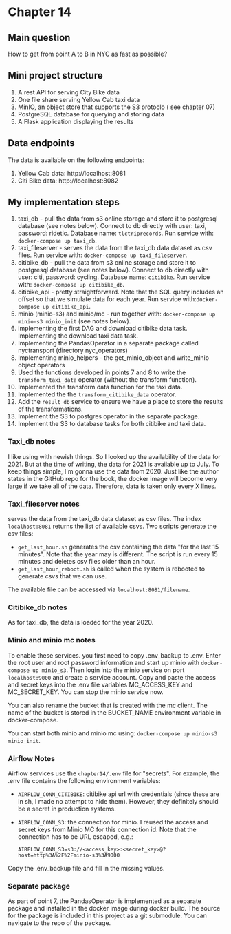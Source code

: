 # Chapter 14

## Main question
How to get from point A to B in NYC as fast as possible?

## Mini project structure
1. A rest API for serving City Bike data
2. One file share serving Yellow Cab taxi data
3. MinIO, an object store that supports the S3 protoclo (
   see chapter 07)
4. PostgreSQL database for querying and storing data
5. A Flask application displaying the results

## Data endpoints
The data is available on the following endpoints:
1. Yellow Cab data: http://localhost:8081
2. Citi Bike data: http://localhost:8082

## My implementation steps
1. taxi_db - pull the data from s3 online storage and store it to
postgresql database (see notes below). Connect to db directly with
user: taxi, password: ridetlc. Database name: `tlctriprecords`.
Run service with: `docker-compose up taxi_db`.
2. taxi_fileserver - serves the data from the taxi_db data dataset
as csv files. Run service with: `docker-compose up taxi_fileserver`.
3. citibike_db - pull the data from s3 online storage and store it to
postgresql database (see notes below). Connect to db directly with
user: citi, password: cycling. Database name: `citibike`.
Run service with: `docker-compose up citibike_db`.
4. citibike_api - pretty straightforward. Note that the SQL query
includes an offset so that we simulate data for each year.
Run service with:`docker-compose up citibike_api`.
5. minio (minio-s3) and minio/mc - run together with:
`docker-compose up minio-s3 minio_init` (see notes below).
6. implementing the first DAG and download citibike data task.
Implementing the download taxi data task.
7. Implementing the PandasOperator in a separate package called
nyctransport (directory nyc_operators)
8. Implementing minio_helpers - the get_minio_object and
write_minio object operators
9. Used the functions developed in points 7 and 8 to write
the `transform_taxi_data` operator (without the
transform function).
10. Implemented the transform data function for the taxi data.
11. Implemented the the `transform_citibike_data` operator.
12. Add the `result_db` service to ensure we have a place to store
the results of the transformations.
13. Implement the S3 to postgres operator in the separate package.
14. Implement the S3 to database tasks for both citibike and taxi
data.


### Taxi_db notes
I like using with newish things. So I looked up the availability
of the data for 2021. But at the time of writing, the data for
2021 is available up to July. To keep things simple, I'm gonna
use the data from 2020.
Just like the author states in the GitHub repo for the book,
the docker image will become very large if we take all of the
data. Therefore, data is taken only every X lines.

### Taxi_fileserver notes
serves the data from the taxi_db data dataset
as csv files. The index `localhost:8081` returns the list of
available csvs. Two scripts generate the csv files:
   - `get_last_hour.sh` generates the csv containing the data
   "for the last 15 minutes". Note that the year may is different.
   The script is run every 15 minutes and deletes csv files
   older than an hour.
   - `get_last_hour_reboot.sh` is called when the system is
   rebooted to generate csvs that we can use.

The available file can be accessed via `localhost:8081/filename`.

### Citibike_db notes
As for taxi_db, the data is loaded for the year 2020.

### Minio and minio mc notes
To enable these services. you first need to copy .env_backup
to .env. Enter the root user and root password information
and start up minio with `docker-compose up minio_s3`. Then login
into the minio service on port `localhost:9000` and create a service
account. Copy and paste the access and secret keys into the .env file
variables MC_ACCESS_KEY and MC_SECRET_KEY. You can stop
the minio service now.

You can also rename the bucket that is created with the mc client.
The name of the bucket is stored in the BUCKET_NAME environment
variable in docker-compose.

You can start both minio and minio mc using:
`docker-compose up minio-s3 minio_init`.

### Airflow Notes
Airflow services use the `chapter14/.env` file for "secrets". For example, the .env file contains
the following environment variables:
- `AIRFLOW_CONN_CITIBIKE`: citibike api url with credentials (since these are in sh, I made no attempt
to hide them). However, they definitely should be a secret in production systems.
- `AIRFLOW_CONN_S3`: the connection for minio. I reused the access and secret keys from Minio MC
for this connection id. Note that the connection has to be URL escaped, e.g.:

   `AIRFLOW_CONN_S3=s3://<access_key>:<secret_key>@?host=http%3A%2F%2Fminio-s3%3A9000`

Copy the .env_backup file and fill in the missing values.


### Separate package
As part of point 7, the PandasOperator is implemented as a separate
package and installed in the docker image during docker build.
The source for the package is included in this project
as a git submodule. You can navigate to the repo of the package.
